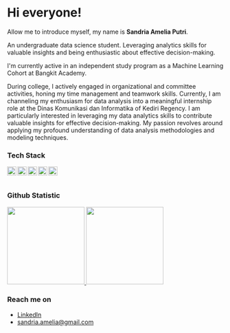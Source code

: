 # Hi everyone! 

Allow me to introduce myself, my name is **Sandria Amelia Putri**.<br>

An undergraduate data science student. Leveraging analytics skills for valuable insights and being enthusiastic about effective decision-making.<br>

I'm currently active in an independent study program as a Machine Learning Cohort at Bangkit Academy.<br>

During college, I actively engaged in organizational and committee activities, honing my time management and teamwork skills. Currently, I am channeling my enthusiasm for data analysis into a meaningful internship role at the Dinas Komunikasi dan Informatika of Kediri Regency. I am particularly interested in leveraging my data analytics skills to contribute valuable insights for effective decision-making. My passion revolves around applying my profound understanding of data analysis methodologies and modeling techniques.<br>

### Tech Stack
  <a href="https://www.python.org/"><img align="left" alt="Python" title="Python" width="21px" src="https://upload.wikimedia.org/wikipedia/commons/c/c3/Python-logo-notext.svg" /></a>
  <a href="https://www.r-project.org/"><img align="left" alt="R" title="R" width="21px" src="https://www.r-project.org/logo/Rlogo.png" /></a>
  <a href="https://www.mysql.com/"><img align="left" alt="MySQL" title="MySQL" width="21px" src="https://cdn.worldvectorlogo.com/logos/mysql-6.svg" /></a>
  <a href="https://www.tableau.com/"><img align="left" alt="Tableau" title="Tableau" width="21px" src="https://logowik.com/content/uploads/images/tableau-software.jpg" /></a>
  <a href="https://www.microsoft.com/en-us/microsoft-365/excel"><img align="left" alt="Microsoft Excel" title="Microsoft Excel" width="21px" src="https://upload.wikimedia.org/wikipedia/commons/thumb/7/73/Microsoft_Excel_2013-2019_logo.svg/1200px-Microsoft_Excel_2013-2019_logo.svg.png" /></a>
  <br>
  <br>

### Github Statistic
<p align="left">
<a href="https://github.com/SandriaAmelia">
  <img height="180em" src="https://github-readme-stats-eight-theta.vercel.app/api?username=SandriaAmelia&show_icons=true&theme=algolia&include_all_commits=true&count_private=true"/>
  <img height="180em" src="https://github-readme-stats-eight-theta.vercel.app/api/top-langs/?username=SandriaAmelia&layout=compact&layout=compact&theme=algolia"/>
</a>
</p>

### Reach me on
- <a href="https://linkedin.com/in/sandriaamelia/">LinkedIn</a>
- sandria.amelia@gmail.com
